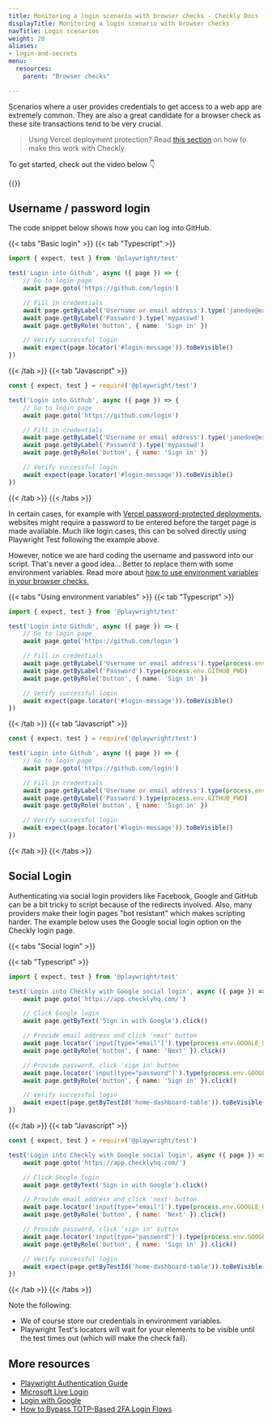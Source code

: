 ```yaml
---
title: Monitoring a login scenario with browser checks - Checkly Docs
displayTitle: Monitoring a login scenario with browser checks
navTitle: Login scenarios
weight: 20
aliases:
- login-and-secrets
menu:
  resources:
    parent: "Browser checks"

---
```


Scenarios where a user provides credentials to get access to a web app are extremely common. They are also
a great candidate for a browser check as these site transactions tend to be very crucial.

> Using Vercel deployment protection? Read [this section](/docs/cicd/vercel-deployment-protection/#vercel-authentication) on how to make this work with Checkly.

To get started, check out the video below 👇

{{<youtube R6ERKKr9D9Y >}}

## Username / password login

The code snippet below shows how you can log into GitHub.

{{< tabs "Basic login" >}}
{{< tab "Typescript" >}}
```ts {title="login.spec.ts"}
import { expect, test } from '@playwright/test'

test('Login into Github', async ({ page }) => {
    // Go to login page
    await page.goto('https://github.com/login')

    // Fill in credentials
    await page.getByLabel('Username or email address').type('janedoe@example.com')
    await page.getByLabel('Password').type('mypasswd')
    await page.getByRole('button', { name: 'Sign in' })

    // Verify successful login
    await expect(page.locator('#login-message')).toBeVisible()
})
```
{{< /tab >}}
{{< tab "Javascript" >}}
```js {title="login.spec.js"}
const { expect, test } = require('@playwright/test')

test('Login into Github', async ({ page }) => {
    // Go to login page
    await page.goto('https://github.com/login')

    // Fill in credentials
    await page.getByLabel('Username or email address').type('janedoe@example.com')
    await page.getByLabel('Password').type('mypasswd')
    await page.getByRole('button', { name: 'Sign in' })

    // Verify successful login
    await expect(page.locator('#login-message')).toBeVisible()
})
```
{{< /tab >}}
{{< /tabs >}}

In certain cases, for example with [Vercel password-protected deployments](https://vercel.com/blog/protecting-deployments), websites might require a password to be entered before the target page is made available. Much like login cases, this can be solved directly using Playwright Test following the example above.

However, notice we are hard coding the username and password into our script. That's never a good idea...
Better to replace them with some environment variables. Read more about [how to use environment variables in your browser checks.](/docs/browser-checks/variables/)

{{< tabs "Using environment variables" >}}
{{< tab "Typescript" >}}
```ts {title="envvars.spec.ts"}
import { expect, test } from '@playwright/test'

test('Login into Github', async ({ page }) => {
    // Go to login page
    await page.goto('https://github.com/login')

    // Fill in credentials
    await page.getByLabel('Username or email address').type(process.env.GITHUB_USER)
    await page.getByLabel('Password').type(process.env.GITHUB_PWD)
    await page.getByRole('button', { name: 'Sign in' })

    // Verify successful login
    await expect(page.locator('#login-message')).toBeVisible()
})
```
{{< /tab >}}
{{< tab "Javascript" >}}
```js {title="envvars.spec.js"}
const { expect, test } = require('@playwright/test')

test('Login into Github', async ({ page }) => {
    // Go to login page
    await page.goto('https://github.com/login')

    // Fill in credentials
    await page.getByLabel('Username or email address').type(process.env.GITHUB_USER)
    await page.getByLabel('Password').type(process.env.GITHUB_PWD)
    await page.getByRole('button', { name: 'Sign in' })

    // Verify successful login
    await expect(page.locator('#login-message')).toBeVisible()
})
```
{{< /tab >}}
{{< /tabs >}}

## Social Login

Authenticating via social login providers like Facebook, Google and GitHub can be a bit tricky to script because of the
redirects involved. Also, many providers make their login pages "bot resistant" which makes scripting harder. The example
below uses the Google social login option on the Checkly login page.

{{< tabs "Social login" >}}

{{< tab "Typescript" >}}
```ts {title="social.spec.ts"}
import { expect, test } from '@playwright/test'

test('Login into Checkly with Google social login', async ({ page }) => {
    await page.goto('https://app.checklyhq.com/')

    // Click Google login
    await page.getByText('Sign in with Google').click()

    // Provide email address and click 'next' button
    await page.locator('input[type="email"]').type(process.env.GOOGLE_USERNAME)
    await page.getByRole('button', { name: 'Next' }).click()

    // Provide password, click 'sign in' button
    await page.locator('input[type="password"]').type(process.env.GOOGLE_PASSWORD)
    await page.getByRole('button', { name: 'Sign in' }).click()

    // Verify successful login
    await expect(page.getByTestId('home-dashboard-table')).toBeVisible()
})
```
{{< /tab >}}
{{< tab "Javascript" >}}
```js {title="social.spec.js"}
const { expect, test } = require('@playwright/test')

test('Login into Checkly with Google social login', async ({ page }) => {
    await page.goto('https://app.checklyhq.com/')

    // Click Google login
    await page.getByText('Sign in with Google').click()

    // Provide email address and click 'next' button
    await page.locator('input[type="email"]').type(process.env.GOOGLE_USERNAME)
    await page.getByRole('button', { name: 'Next' }).click()

    // Provide password, click 'sign in' button
    await page.locator('input[type="password"]').type(process.env.GOOGLE_PASSWORD)
    await page.getByRole('button', { name: 'Sign in' }).click()

    // Verify successful login
    await expect(page.getByTestId('home-dashboard-table')).toBeVisible()
})
```
{{< /tab >}}
{{< /tabs >}}

Note the following:

- We of course store our credentials in environment variables.
- Playwright Test's locators will wait for your elements to be visible until the test times out (which will make the check fail).

## More resources

- [Playwright Authentication Guide](/learn/playwright/authentication/)
- [Microsoft Live Login](/learn/playwright/microsoft-login-automation/)
- [Login with Google](/learn/playwright/google-login-automation/)
- [How to Bypass TOTP-Based 2FA Login Flows](/blog/how-to-bypass-totp-based-2fa-login-flows-with-playwright/)
